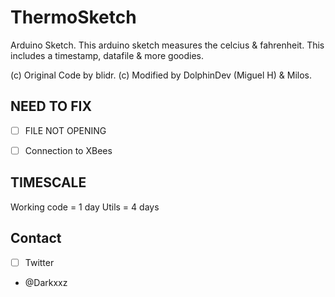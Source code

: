 # ThermoSketch
Arduino Sketch.
This arduino sketch measures the celcius & fahrenheit.
This includes a timestamp, datafile & more goodies.

(c) Original Code by blidr.
(c) Modified by DolphinDev (Miguel H) & Milos.
## NEED TO FIX
- [ ] FILE NOT OPENING
- [ ] Connection to XBees




## TIMESCALE
Working code = 1 day
Utils = 4 days

## Contact

- [ ] Twitter
-  @Darkxxz

